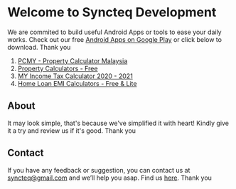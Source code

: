 # Welcome to Syncteq Development
We are commited to build useful Android Apps or tools to ease your daily works. Check out our free
[Android Apps on Google Play](https://play.google.com/store/apps/dev?id=7422191688104838951) or click below to download. Thank you

1. [PCMY - Property Calculator Malaysia](https://play.google.com/store/apps/details?id=syncteq.propertycalculatormalaysia)
2. [Property Calculators - Free](https://play.google.com/store/apps/details?id=syncteq.propertycalculators)
3. [MY Income Tax Calculator 2020 - 2021](https://play.google.com/store/apps/details?id=syncteq.myincometaxcalculator)
4. [Home Loan EMI Calculators - Free & Lite](https://play.google.com/store/apps/details?id=syncteq.homeloanemicalculators)


## About
It may look simple, that's because we've simplified it with heart! Kindly give it a try and review us if it's good. Thank you

## Contact
If you have any feedback or suggestion, you can contact us at syncteq@gmail.com and we’ll help you asap. Find us 
[here](https://linktr.ee/SyncteqDevelopment). Thank you
